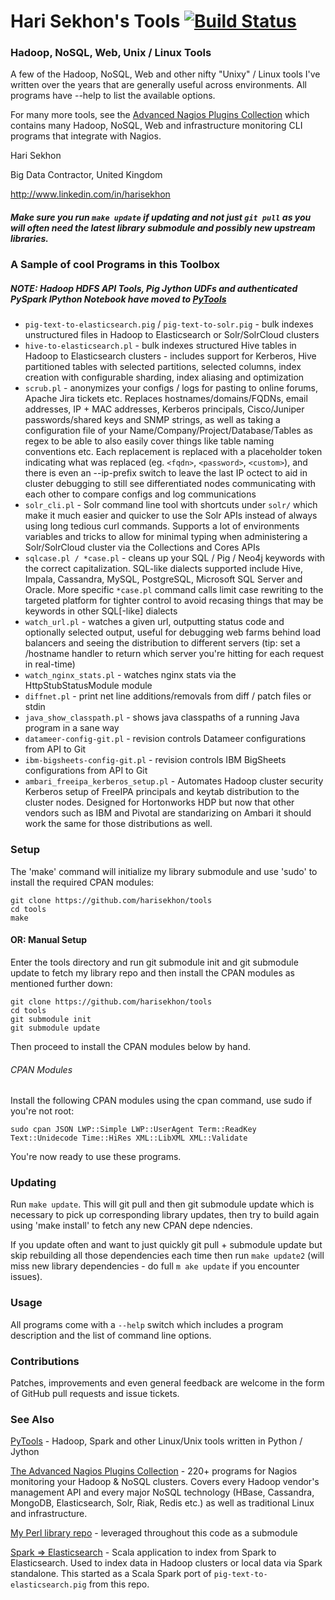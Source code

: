 Hari Sekhon's Tools [![Build Status](https://travis-ci.org/harisekhon/tools.svg?branch=master)](https://travis-ci.org/harisekhon/tools)
================================

### Hadoop, NoSQL, Web, Unix / Linux Tools ###

A few of the Hadoop, NoSQL, Web and other nifty "Unixy" / Linux tools I've written over the years that are generally useful across environments. All programs have --help to list the available options.

For many more tools, see the [Advanced Nagios Plugins Collection](https://github.com/harisekhon/nagios-plugins) which contains many Hadoop, NoSQL, Web and infrastructure monitoring CLI programs that integrate with Nagios.

Hari Sekhon

Big Data Contractor, United Kingdom

http://www.linkedin.com/in/harisekhon

##### Make sure you run ```make update``` if updating and not just ```git pull``` as you will often need the latest library submodule and possibly new upstream libraries. #####

### A Sample of cool Programs in this Toolbox ###

##### NOTE: Hadoop HDFS API Tools, Pig Jython UDFs and authenticated PySpark IPython Notebook have moved to [PyTools](https://github.com/harisekhon/pytools) #####

- ```pig-text-to-elasticsearch.pig``` / ```pig-text-to-solr.pig``` - bulk indexes unstructured files in Hadoop to Elasticsearch or Solr/SolrCloud clusters
- ```hive-to-elasticsearch.pl``` - bulk indexes structured Hive tables in Hadoop to Elasticsearch clusters - includes support for Kerberos, Hive partitioned tables with selected partitions, selected columns, index creation with configurable sharding, index aliasing and optimization
- ```scrub.pl``` - anonymizes your configs / logs for pasting to online forums, Apache Jira tickets etc. Replaces hostnames/domains/FQDNs, email addresses, IP + MAC addresses, Kerberos principals, Cisco/Juniper passwords/shared keys and SNMP strings, as well as taking a configuration file of your Name/Company/Project/Database/Tables as regex to be able to also easily cover things like table naming conventions etc. Each replacement is replaced with a placeholder token indicating what was replaced (eg. ```<fqdn>```, ```<password>```, ```<custom>```), and there is even an --ip-prefix switch to leave the last IP octect to aid in cluster debugging to still see differentiated nodes communicating with each other to compare configs and log communications
- ```solr_cli.pl``` - Solr command line tool with shortcuts under ```solr/``` which make it much easier and quicker to use the Solr APIs instead of always using long tedious curl commands. Supports a lot of environments variables and tricks to allow for minimal typing when administering a Solr/SolrCloud cluster via the Collections and Cores APIs
- ```sqlcase.pl / *case.pl``` - cleans up your SQL / Pig / Neo4j keywords with the correct capitalization. SQL-like dialects supported include Hive, Impala, Cassandra, MySQL, PostgreSQL, Microsoft SQL Server and Oracle. More specific ```*case.pl``` command calls limit case rewriting to the targeted platform for tighter control to avoid recasing things that may be keywords in other SQL[-like] dialects
- ```watch_url.pl``` - watches a given url, outputting status code and optionally selected output, useful for debugging web farms behind load balancers and seeing the distribution to different servers (tip: set a /hostname handler to return which server you're hitting for each request in real-time)
- ```watch_nginx_stats.pl``` - watches nginx stats via the HttpStubStatusModule module
- ```diffnet.pl``` - print net line additions/removals from diff / patch files or stdin
- ```java_show_classpath.pl``` - shows java classpaths of a running Java program in a sane way
- ```datameer-config-git.pl``` - revision controls Datameer configurations from API to Git
- ```ibm-bigsheets-config-git.pl``` - revision controls IBM BigSheets configurations from API to Git
- ```ambari_freeipa_kerberos_setup.pl``` - Automates Hadoop cluster security Kerberos setup of FreeIPA principals and keytab distribution to the cluster nodes. Designed for Hortonworks HDP but now that other vendors such as IBM and Pivotal are standarizing on Ambari it should work the same for those distributions as well.

### Setup ###

The 'make' command will initialize my library submodule and  use 'sudo' to install the required CPAN modules:

```
git clone https://github.com/harisekhon/tools
cd tools
make
```

#### OR: Manual Setup ####

Enter the tools directory and run git submodule init and git submodule update to fetch my library repo and then install the CPAN modules as mentioned further down:

```
git clone https://github.com/harisekhon/tools
cd tools
git submodule init
git submodule update
```

Then proceed to install the CPAN modules below by hand.

###### CPAN Modules ######

Install the following CPAN modules using the cpan command, use sudo if you're not root:

```
sudo cpan JSON LWP::Simple LWP::UserAgent Term::ReadKey Text::Unidecode Time::HiRes XML::LibXML XML::Validate 
```

You're now ready to use these programs.

### Updating ###

Run ```make update```. This will git pull and then git submodule update which is necessary to pick up corresponding library updates, then try to build again using 'make install' to fetch any new CPAN depe
ndencies.

If you update often and want to just quickly git pull + submodule update but skip rebuilding all those dependencies each time then run ```make update2``` (will miss new library dependencies - do full ```m
ake update``` if you encounter issues).

### Usage ###

All programs come with a ```--help``` switch which includes a program description and the list of command line options.

### Contributions ###

Patches, improvements and even general feedback are welcome in the form of GitHub pull requests and issue tickets.

### See Also ###

[PyTools](https://github.com/harisekhon/pytools) - Hadoop, Spark and other Linux/Unix tools written in Python / Jython

[The Advanced Nagios Plugins Collection](https://github.com/harisekhon/nagios-plugins) - 220+ programs for Nagios monitoring your Hadoop & NoSQL clusters. Covers every Hadoop vendor's management API and every major NoSQL technology (HBase, Cassandra, MongoDB, Elasticsearch, Solr, Riak, Redis etc.) as well as traditional Linux and infrastructure.

[My Perl library repo](https://github.com/harisekhon/lib) - leveraged throughout this code as a submodule

[Spark => Elasticsearch](https://github.com/harisekhon/spark-to-elasticsearch) - Scala application to index from Spark to Elasticsearch. Used to index data in Hadoop clusters or local data via Spark standalone. This started as a Scala Spark port of ```pig-text-to-elasticsearch.pig``` from this repo.
